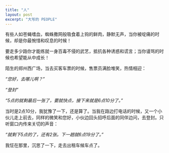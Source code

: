 ```yaml
---
title: "人"
layout: post
excerpt: "大写的 PEOPLE"
---
```


有些人如苍蝇嗜血，蜘蛛撒网般吸食着上钩的鲜肉，静默无声，当你被啶痛的时候，却是你最惋惜和叹息的时候！

要走多少路你才能练就一身百毒不侵的武艺，抵抗各种诱惑和谎言；当你谩骂的时候也希望能从中成长！

陌生的郑州西广场，当去买客车票的时候，售票员满脸堆笑，热情相迎：

*“您好，去哪儿啊？”*

*“登封”*

*“5点的就剩最后一张了，要就快点，接下来就是6点10分了。”*

当时是2点10分，我犹豫了一下，还是算了。当我在路边打电话的时候，又一个小伙儿走上前去，同样的微笑和您好，小伙边回头招呼后面的同伴边问，去登封。只听窗口内传来关切的声音：

*“就剩下5点的了，还有2张。下一趟就6点19分了。”*

我怔在那里，沉思了一下，走去出租车候车点了。
